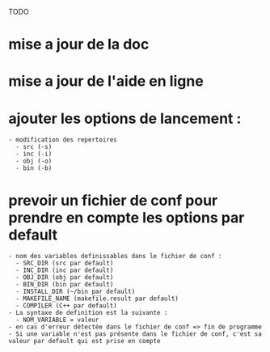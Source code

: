 TODO

# mise a jour de la doc
# mise a jour de l'aide en ligne

# ajouter les options de lancement :
    - modification des repertoires 
      - src (-s)
      - inc (-i)
      - obj (-o)
      - bin (-b)

# prevoir un fichier de conf pour prendre en compte les options par default
    - nom des variables definissables dans le fichier de conf :
      - SRC_DIR (src par default)
      - INC_DIR (inc par default)
      - OBJ_DIR (obj par default)
      - BIN_DIR (bin par default)
      - INSTALL_DIR (~/bin par default)
      - MAKEFILE_NAME (makefile.result par default)
      - COMPILER (C++ par default)
    - La syntaxe de definition est la suivante :
      - NOM_VARIABLE = valeur
    - en cas d'erreur détectée dans le fichier de conf => fin de programme
    - Si une variable n'est pas présente dans le fichier de conf, c'est sa valeur par default qui est prise en compte
